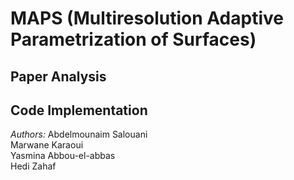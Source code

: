 # MAPS (Multiresolution Adaptive Parametrization of Surfaces)

## Paper Analysis

## Code Implementation

*Authors:* 
Abdelmounaim Salouani\
Marwane Karaoui\
Yasmina Abbou-el-abbas\
Hedi Zahaf
